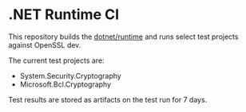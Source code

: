 .NET Runtime CI
=======

This repository builds the [dotnet/runtime](https://github.com/dotnet/runtime) and runs select test projects against OpenSSL dev.

The current test projects are:
* System.Security.Cryptography
* Microsoft.Bcl.Cryptography

Test results are stored as artifacts on the test run for 7 days.

